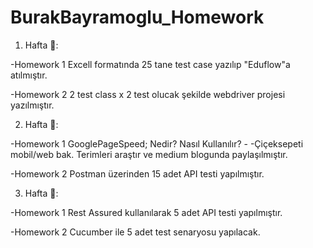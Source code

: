# BurakBayramoglu_Homework

1. Hafta 🎉:

  -Homework 1
  Excell formatında 25 tane test case yazılıp "Eduflow"a atılmıştır.

  -Homework 2
  2 test class x 2 test olucak şekilde webdriver projesi yazılmıştır.


2. Hafta 🌻:

  -Homework 1
  GooglePageSpeed; Nedir? Nasıl Kullanılır? - -Çiçeksepeti mobil/web bak. Terimleri araştır ve medium blogunda paylaşılmıştır.
  
  -Homework 2
  Postman üzerinden 15 adet API testi yapılmıştır.

3. Hafta :star_struck::

  -Homework 1
  Rest Assured kullanılarak 5 adet API testi yapılmıştır.
  
  -Homework 2
  Cucumber ile 5 adet test senaryosu yapılacak.
